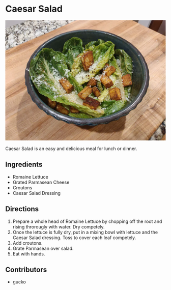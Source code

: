# Caesar Salad

![caesar_salad](pix/csalad.webp)

Caesar Salad is an easy and delicious meal for lunch or dinner.  

## Ingredients

- Romaine Lettuce
- Grated Parmasean Cheese 
- Croutons
- Caesar Salad Dressing

## Directions

1. Prepare a whole head of Romaine Lettuce by chopping off the root and rising throrougly with water.  Dry competely.
2. Once the lettuce is fully dry, put in a mixing bowl with lettuce and the Caesar Salad dressing.  Toss to cover each leaf competely.
3. Add croutons.
4. Grate Parmasean over salad.
5. Eat with hands.

## Contributors

- gucko
